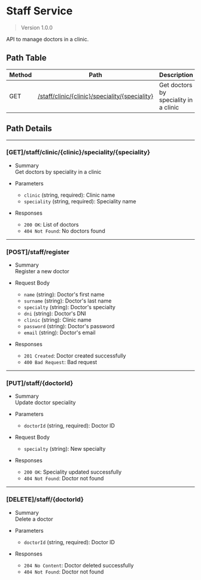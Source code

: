 # Staff Service

> Version 1.0.0

API to manage doctors in a clinic.

## Path Table

| Method | Path | Description |
| --- | --- | --- |
| GET | [/staff/clinic/{clinic}/speciality/{speciality}](#getstaffclinicclinicspecialityspeciality) | Get doctors by speciality in a clinic |

## Path Details

***

### [GET]/staff/clinic/{clinic}/speciality/{speciality}

- Summary  
Get doctors by speciality in a clinic

- Parameters  
  - `clinic` (string, required): Clinic name
  - `speciality` (string, required): Speciality name

- Responses
  - `200 OK`: List of doctors
  - `404 Not Found`: No doctors found

***

### [POST]/staff/register

- Summary  
Register a new doctor

- Request Body
  - `name` (string): Doctor's first name
  - `surname` (string): Doctor's last name
  - `specialty` (string): Doctor's specialty
  - `dni` (string): Doctor's DNI
  - `clinic` (string): Clinic name
  - `password` (string): Doctor's password
  - `email` (string): Doctor's email

- Responses
  - `201 Created`: Doctor created successfully
  - `400 Bad Request`: Bad request

***

### [PUT]/staff/{doctorId}

- Summary  
Update doctor speciality

- Parameters  
  - `doctorId` (string, required): Doctor ID

- Request Body
  - `specialty` (string): New specialty

- Responses
  - `200 OK`: Speciality updated successfully
  - `404 Not Found`: Doctor not found

***

### [DELETE]/staff/{doctorId}

- Summary  
Delete a doctor

- Parameters  
  - `doctorId` (string, required): Doctor ID

- Responses
  - `204 No Content`: Doctor deleted successfully
  - `404 Not Found`: Doctor not found